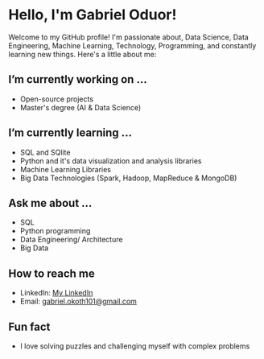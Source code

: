# Hello, I'm Gabriel Oduor!

Welcome to my GitHub profile! I'm passionate about, Data Science, Data Engineering, Machine Learning, Technology, Programming, and constantly learning new things. Here's a little about me:

##  I’m currently working on ...
- Open-source projects
- Master's degree (AI & Data Science)
  

##  I’m currently learning ...
- SQL and SQlite 
- Python and it's data visualization and analysis libraries
- Machine Learning Libraries
- Big Data Technologies (Spark, Hadoop, MapReduce & MongoDB)

## Ask me about ...
- SQL
- Python programming
- Data Engineering/ Architecture
- Big Data
##  How to reach me
- LinkedIn: [My LinkedIn](linkedin.com/in/gabriel-oduor)
- Email: gabriel.okoth101@gmail.com

## Fun fact
- I love solving puzzles and challenging myself with complex problems


